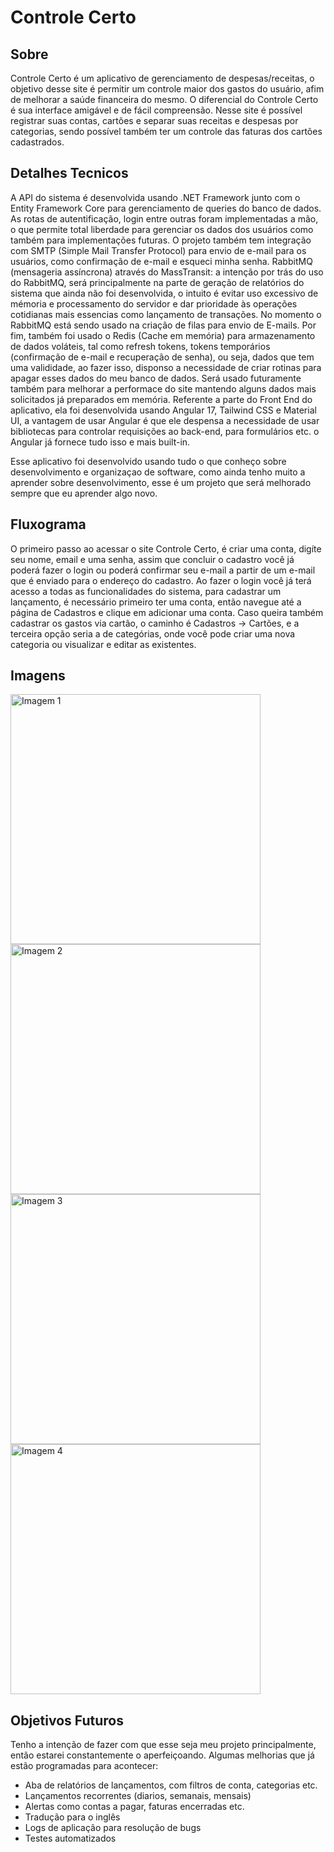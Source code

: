 # Controle Certo

## Sobre

Controle Certo é um aplicativo de gerenciamento de despesas/receitas, o objetivo desse site é permitir um controle maior dos gastos do usuário, afim de melhorar a saúde financeira do mesmo.
O diferencial do Controle Certo é sua interface amigável e de fácil compreensão.
Nesse site é possível registrar suas contas, cartões e separar suas receitas e despesas por categorias, sendo possível também ter um controle das faturas dos cartões cadastrados.

## Detalhes Tecnicos

A API do sistema é desenvolvida usando .NET Framework junto com o Entity Framework Core para gerenciamento de queries do banco de dados.
As rotas de autentificação, login entre outras foram implementadas a mão, o que permite total liberdade para gerenciar os dados dos usuários como também para implementações futuras.
O projeto também tem integração com SMTP (Simple Mail Transfer Protocol) para envio de e-mail para os usuários, como confirmação de e-mail e esqueci minha senha.
RabbitMQ (mensageria assíncrona) através do MassTransit: a intenção por trás do uso do RabbitMQ, será principalmente na parte de geração de relatórios do sistema que ainda não foi desenvolvida, o intuito é evitar uso excessivo de mémoria e processamento do servidor e dar prioridade às operações cotidianas mais essencias como lançamento de transações. No momento o RabbitMQ está sendo usado na criação de filas para envio de E-mails.
Por fim, também foi usado o Redis (Cache em memória) para armazenamento de dados voláteis, tal como refresh tokens, tokens temporários (confirmação de e-mail e recuperação de senha), ou seja, dados que tem uma valididade, ao fazer isso, disponso a necessidade de criar rotinas para apagar esses dados do meu banco de dados. Será usado futuramente também para melhorar a performace do site mantendo alguns dados mais solicitados já preparados em memória.
Referente a parte do Front End do aplicativo, ela foi desenvolvida usando Angular 17, Tailwind CSS e Material UI, a vantagem de usar Angular é que ele despensa a necessidade de usar bibliotecas para controlar requisições ao back-end, para formulários etc. o Angular já fornece tudo isso e mais built-in.

Esse aplicativo foi desenvolvido usando tudo o que conheço sobre desenvolvimento e organizaçao de software, como ainda tenho muito a aprender sobre desenvolvimento, esse é um projeto que será melhorado sempre que eu aprender algo novo.

## Fluxograma

O primeiro passo ao acessar o site Controle Certo, é criar uma conta, digíte seu nome, email e uma senha, assim que concluir o cadastro você já poderá fazer o login ou poderá confirmar seu e-mail a partir de um e-mail que é enviado para o endereço do cadastro.
Ao fazer o login você já terá acesso a todas as funcionalidades do sistema, para cadastrar um lançamento, é necessário primeiro ter uma conta, então navegue até a página de Cadastros e clique em adicionar uma conta. Caso queira também cadastrar os gastos via cartão, o caminho é Cadastros -> Cartões, e a terceira opção seria a de categórias, onde você pode criar uma nova categoria ou visualizar e editar as existentes.

## Imagens
<img src="https://github.com/user-attachments/assets/a97a161c-51a7-4719-9505-b4ff953d8b4a" alt="Imagem 1" width="400"/>
<img src="https://github.com/user-attachments/assets/23e830b1-66ce-48ed-9660-4d24ff3265ae" alt="Imagem 2" width="400"/>
<img src="https://github.com/user-attachments/assets/a4a65f38-1297-4aae-a26b-11fdb17e8950" alt="Imagem 3" width="400"/>
<img src="https://github.com/user-attachments/assets/eea922e5-d67b-4d0f-97be-4890fe6453d5" alt="Imagem 4" width="400"/>

## Objetivos Futuros
Tenho a intenção de fazer com que esse seja meu projeto principalmente, então estarei constantemente o aperfeiçoando.
Algumas melhorias que já estão programadas para acontecer:
- Aba de relatórios de lançamentos, com filtros de conta, categorias etc.
- Lançamentos recorrentes (diarios, semanais, mensais)
- Alertas como contas a pagar, faturas encerradas etc.
- Tradução para o inglês
- Logs de aplicação para resolução de bugs
- Testes automatizados




